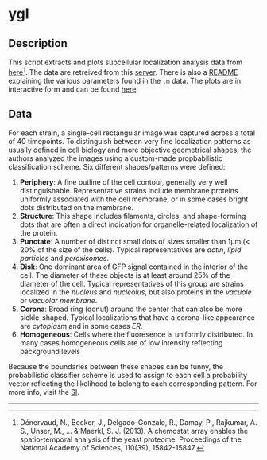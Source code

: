 # ygl

## Description

This script extracts and plots subcellular localization analysis data from [here](https://www.pnas.org/content/110/39/15842)[^1].
The data are retreived from this [server](http://128.179.34.6/twiki/bin/view/CellImaging/WebHome). There is also a [README](http://128.179.34.6/MMS_screen/datafiles/README.txt) explaining the various parameters found in the `.m` data. The plots are in interactive form and can be found [here](https://acubesat.gitlab.io/su/biology/yeast-biology-pages/dashboard.html).

## Data

For each strain, a single-cell rectangular image was captured across a total of 40 timepoints. To distinguish between very fine localization patterns as usually defined in cell biology and more objective geometrical shapes, the authors analyzed the images using a custom-made propbabilistic classification scheme. Six different shapes/patterns were defined:

1. **Periphery**: A fine outline of the cell contour, generally very well distinguishable. Representative strains include membrane proteins uniformly associated with the cell membrane, or in some cases bright dots distributed on the membrane.
2. **Structure**: This shape includes filaments, circles, and shape-forming dots that are often a direct indication for organelle-related localization of the protein.
3. **Punctate**: A number of distinct small dots of sizes smaller than 1μm (< 20% of the size of the cells). Typical representatives are *actin*, *lipid particles* and *peroxisomes*.
4. **Disk**: One dominant area of GFP signal contained in the interior of the cell. The diameter of these objects is at least around 25% of the diameter of the cell. Typical representatives of this group are strains localized in the *nucleus* and *nucleolus*, but also proteins in the *vacuole* or *vacuolar membrane*.
5. **Corona**: Broad ring (donut) around the center that can also be more sickle-shaped. Typical localizations that have a corona-like appearance are *cytoplasm* and in some cases *ER*.
6. **Homogeneous**: Cells where the fluoresence is uniformly distributed. In many cases homogeneous cells are of low intensity reflecting background levels

Because the boundaries between these shapes can be funny, the probabilistic classifier scheme is used to assign to each cell a probability vector reflecting the likelihood to belong to each corresponding pattern. For more info, visit the [SI](http://128.179.34.6/twiki/pub/CellImaging/SuppMaterial/Denervaud_Supplement.pdf).

---

[^1]: Dénervaud, N., Becker, J., Delgado-Gonzalo, R., Damay, P., Rajkumar, A. S., Unser, M., ... & Maerkl, S. J. (2013). A chemostat array enables the spatio-temporal analysis of the yeast proteome. Proceedings of the National Academy of Sciences, 110(39), 15842-15847.
